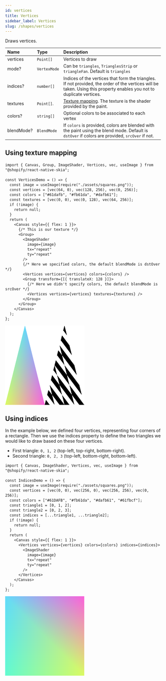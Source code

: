 ```yaml
---
id: vertices
title: Vertices
sidebar_label: Vertices
slug: /shapes/vertices
---
```


Draws vertices.

| Name       | Type         | Description              |
| :--------- | :----------- | :----------------------- |
| vertices   | `Point[]`    | Vertices to draw |
| mode?      | `VertexMode` | Can be `triangles`, `TrianglesStrip` or `triangleFan`. Default is `triangles` |
| indices?   | `number[]`   | Indices of the vertices that form the triangles. If not provided, the order of the vertices will be taken. Using this property enables you not to duplicate vertices. |
| textures   | `Point[]`.   | [Texture mapping](https://en.wikipedia.org/wiki/Texture_mapping). The texture is the shader provided by the paint. |
| colors?    | `string[]`   | Optional colors to be associated to each vertex |
| blendMode? | `BlendMode`  | If `colors` is provided, colors are blended with the paint using the blend mode. Default is `dstOver` if colors are provided, `srcOver` if not. |

## Using texture mapping

```tsx twoslash
import { Canvas, Group, ImageShader, Vertices, vec, useImage } from "@shopify/react-native-skia";

const VerticesDemo = () => {
  const image = useImage(require("./assets/squares.png"));
  const vertices = [vec(64, 0), vec(128, 256), vec(0, 256)];
  const colors = ["#61dafb", "#fb61da", "#dafb61"];
  const textures = [vec(0, 0), vec(0, 128), vec(64, 256)];
  if (!image) {
    return null;
  }
  return (
    <Canvas style={{ flex: 1 }}>
      {/* This is our texture */}
      <Group>
        <ImageShader
          image={image}
          tx="repeat"
          ty="repeat"
        />
        {/* Here we specified colors, the default blendMode is dstOver */}
        <Vertices vertices={vertices} colors={colors} />
        <Group transform={[{ translateX: 128 }]}>
          {/* Here we didn't specify colors, the default blendMode is srcOver */}
          <Vertices vertices={vertices} textures={textures} />
        </Group>
      </Group>
    </Canvas>
  );
};
```

![Texture Mapping](assets/vertices/textureMapping.png)

## Using indices

In the example below, we defined four vertices, representing four corners of a rectangle.
Then we use the indices property to define the two triangles we would like to draw based on these four vertices.
* First triangle: `0, 1, 2` (top-left, top-right, bottom-right).
* Second triangle: `0, 2, 3` (top-left, bottom-right, bottom-left).

```tsx twoslash
import { Canvas, ImageShader, Vertices, vec, useImage } from "@shopify/react-native-skia";

const IndicesDemo = () => {
  const image = useImage(require("./assets/squares.png"));
  const vertices = [vec(0, 0), vec(256, 0), vec(256, 256), vec(0, 256)];
  const colors = ["#61DAFB", "#fb61da", "#dafb61", "#61fbcf"];
  const triangle1 = [0, 1, 2];
  const triangle2 = [0, 2, 3];
  const indices = [...triangle1, ...triangle2];
  if (!image) {
    return null;
  }
  return (
    <Canvas style={{ flex: 1 }}>
      <Vertices vertices={vertices} colors={colors} indices={indices}>
        <ImageShader
          image={image}
          tx="repeat"
          ty="repeat"
        />
      </Vertices>
    </Canvas>
  );
};
```

![Indices](assets/vertices/indices.png)
